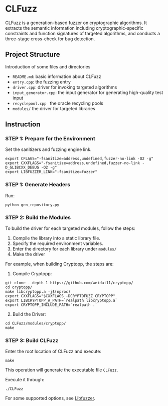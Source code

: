 # CLFuzz

CLFuzz is a generation-based fuzzer on cryptographic algorithms. It extracts the semantic information including cryptographic-specific constraints and function signatures of targeted algorithms, and conducts a three-stage cross-check for bug detection.

## Project Structure

Introduction of some files and directories

- `README.md`: basic information about CLFuzz
- `entry.cpp`: the fuzzing entry
- `driver.cpp`: driver for invoking targeted algorithms
- `input_generator.cpp`: the input generator for generating high-quality test input
- `recyclepool.cpp ` the oracle recycling pools
- `modules/` the driver for targeted libraries

## Instruction

### STEP 1:  Prepare for the Environment

Set the sanitizers and fuzzing engine link.

```
export CFLAGS="-fsanitize=address,undefined,fuzzer-no-link -O2 -g"
export CXXFLAGS="-fsanitize=address,undefined,fuzzer-no-link -D_GLIBCXX_DEBUG -O2 -g"
export LIBFUZZER_LINK="-fsanitize=fuzzer"
```

### STEP 1:  Generate Headers

Run:

```
python gen_repository.py
```

### STEP 2: Build the Modules

To build the driver for each targeted modules, follow the steps:

1. Compile the library into a static library file.
2. Specify the required environment variables.
3. Enter the directory for each library under `modules/`
4. Make the driver

For example, when building Cryptopp, the steps are:

1. Compile Cryptopp:

```
git clone --depth 1 https://github.com/weidai11/cryptopp/
cd cryptopp/
make libcryptopp.a -j$(nproc)
export CXXFLAGS="$CXXFLAGS -DCRYPTOFUZZ_CRYPTOPP"
export LIBCRYPTOPP_A_PATH=`realpath libcryptopp.a`
export CRYPTOPP_INCLUDE_PATH=`realpath .`
```

2. Build the Driver:

```
cd CLFuzz/modules/cryptopp/
make
```

### STEP 3: Build CLFuzz

Enter the root location of CLFuzz and execute:

```
make
```

This operation will generate the executable file `CLFuzz`.

Execute it through:

```
./CLFuzz
```

For some supported options, see [Libfuzzer](https://llvm.org/docs/LibFuzzer.html).
